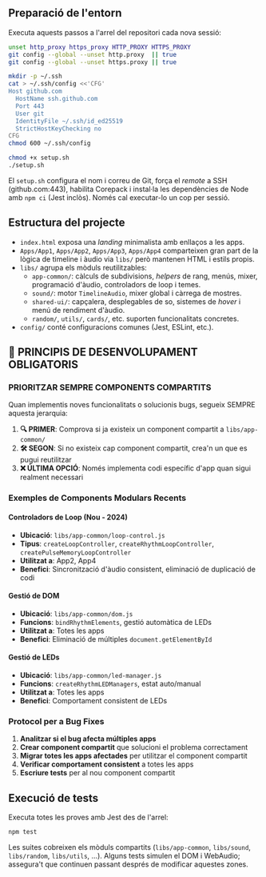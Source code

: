 ## Preparació de l'entorn

Executa aquests passos a l'arrel del repositori cada nova sessió:

```bash
unset http_proxy https_proxy HTTP_PROXY HTTPS_PROXY
git config --global --unset http.proxy  || true
git config --global --unset https.proxy || true

mkdir -p ~/.ssh
cat > ~/.ssh/config <<'CFG'
Host github.com
  HostName ssh.github.com
  Port 443
  User git
  IdentityFile ~/.ssh/id_ed25519
  StrictHostKeyChecking no
CFG
chmod 600 ~/.ssh/config

chmod +x setup.sh
./setup.sh
```

El `setup.sh` configura el nom i correu de Git, força el _remote_ a SSH
(github.com:443), habilita Corepack i instal·la les dependències de Node amb
`npm ci` (Jest inclòs). Només cal executar-lo un cop per sessió.

## Estructura del projecte

- `index.html` exposa una _landing_ minimalista amb enllaços a les apps.
- `Apps/App1`, `Apps/App2`, `Apps/App3`, `Apps/App4` comparteixen gran part de la lògica de
  timeline i àudio via `libs/` però mantenen HTML i estils propis.
- `libs/` agrupa els mòduls reutilitzables:
  - `app-common/`: càlculs de subdivisions, _helpers_ de rang, menús, mixer,
    programació d'àudio, controladors de loop i temes.
  - `sound/`: motor `TimelineAudio`, mixer global i càrrega de mostres.
  - `shared-ui/`: capçalera, desplegables de so, sistemes de _hover_ i menú de
    rendiment d'àudio.
  - `random/`, `utils/`, `cards/`, etc. suporten funcionalitats concretes.
- `config/` conté configuracions comunes (Jest, ESLint, etc.).

## 🚨 **PRINCIPIS DE DESENVOLUPAMENT OBLIGATORIS**

### **PRIORITZAR SEMPRE COMPONENTS COMPARTITS**

Quan implementis noves funcionalitats o solucionis bugs, segueix SEMPRE aquesta jerarquia:

1. **🔍 PRIMER**: Comprova si ja existeix un component compartit a `libs/app-common/`
2. **🛠️ SEGON**: Si no existeix cap component compartit, crea'n un que es pugui reutilitzar
3. **❌ ÚLTIMA OPCIÓ**: Només implementa codi específic d'app quan sigui realment necessari

### **Exemples de Components Modulars Recents**

#### **Controladors de Loop** (Nou - 2024)
- **Ubicació**: `libs/app-common/loop-control.js`
- **Tipus**: `createLoopController`, `createRhythmLoopController`, `createPulseMemoryLoopController`
- **Utilitzat a**: App2, App4
- **Benefici**: Sincronització d'àudio consistent, eliminació de duplicació de codi

#### **Gestió de DOM**
- **Ubicació**: `libs/app-common/dom.js`
- **Funcions**: `bindRhythmElements`, gestió automàtica de LEDs
- **Utilitzat a**: Totes les apps
- **Benefici**: Eliminació de múltiples `document.getElementById`

#### **Gestió de LEDs**
- **Ubicació**: `libs/app-common/led-manager.js`
- **Funcions**: `createRhythmLEDManagers`, estat auto/manual
- **Utilitzat a**: Totes les apps
- **Benefici**: Comportament consistent de LEDs

### **Protocol per a Bug Fixes**

1. **Analitzar si el bug afecta múltiples apps**
2. **Crear component compartit** que solucioni el problema correctament
3. **Migrar totes les apps afectades** per utilitzar el component compartit
4. **Verificar comportament consistent** a totes les apps
5. **Escriure tests** per al nou component compartit

## Execució de tests

Executa totes les proves amb Jest des de l'arrel:

```bash
npm test
```

Les suites cobreixen els mòduls compartits (`libs/app-common`, `libs/sound`,
`libs/random`, `libs/utils`, …). Alguns tests simulen el DOM i WebAudio; assegura't
que continuen passant després de modificar aquestes zones.
